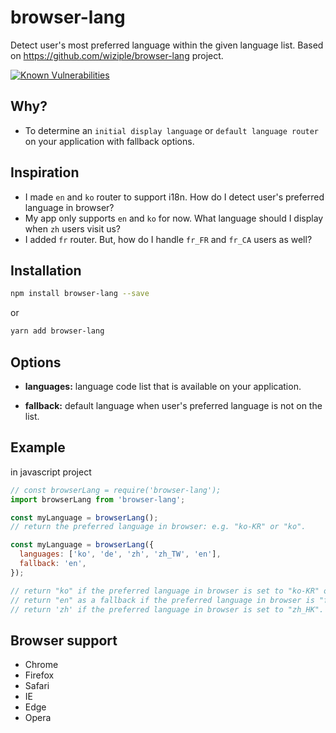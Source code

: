 # browser-lang

Detect user's most preferred language within the given language list.
Based on https://github.com/wiziple/browser-lang project.

[![Known Vulnerabilities](https://snyk.io/test/github/jacekk/browser-lang/badge.svg)](https://snyk.io/test/github/jacekk/browser-lang)

## Why?

 - To determine an `initial display language` or `default language router` on your application with fallback options.

## Inspiration

 - I made `en` and `ko` router to support i18n. How do I detect user's preferred language in browser?
 - My app only supports `en` and `ko` for now. What language should I display when `zh` users visit us?
 - I added `fr` router. But, how do I handle `fr_FR` and `fr_CA` users as well?

## Installation

```bash
npm install browser-lang --save
```
or
```bash
yarn add browser-lang
```

## Options

* **languages:**
language code list that is available on your application.

* **fallback:**
default language when user's preferred language is not on the list.

## Example

in javascript project

```js
// const browserLang = require('browser-lang');
import browserLang from 'browser-lang';

const myLanguage = browserLang();
// return the preferred language in browser: e.g. "ko-KR" or "ko".

const myLanguage = browserLang({
  languages: ['ko', 'de', 'zh', 'zh_TW', 'en'],
  fallback: 'en',
});

// return "ko" if the preferred language in browser is set to "ko-KR" or "ko".
// return "en" as a fallback if the preferred language in browser is "fr".
// return 'zh' if the preferred language in browser is set to "zh_HK".
```

## Browser support

- Chrome
- Firefox
- Safari
- IE
- Edge
- Opera
